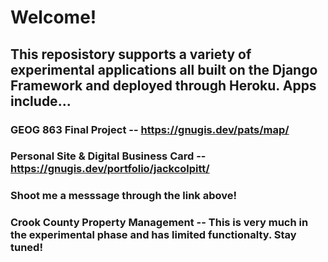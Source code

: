 # Welcome!

## This reposistory supports a variety of experimental applications all built on the Django Framework and deployed through Heroku. Apps include...

### GEOG 863 Final Project -- https://gnugis.dev/pats/map/

### Personal Site & Digital Business Card -- https://gnugis.dev/portfolio/jackcolpitt/
### Shoot me a messsage through the link above!

### Crook County Property Management -- This is very much in the experimental phase and has limited functionalty. Stay tuned!
